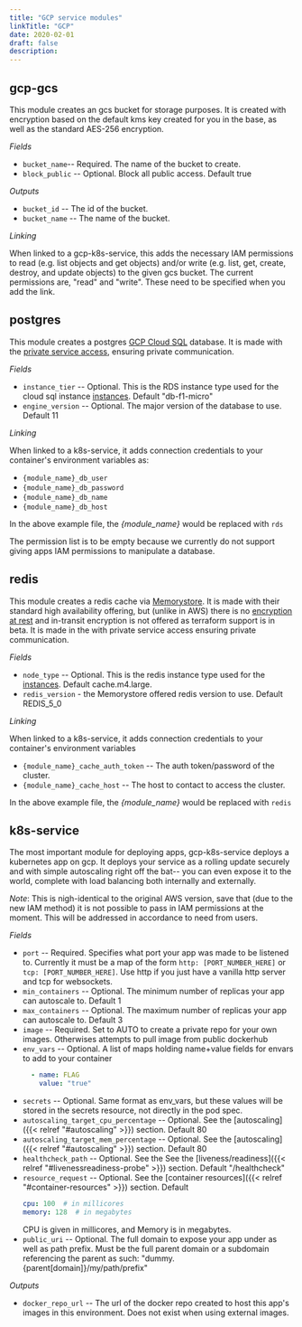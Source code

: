 ```yaml
---
title: "GCP service modules"
linkTitle: "GCP"
date: 2020-02-01
draft: false
description: 
---
```


## gcp-gcs
This module creates an gcs bucket for storage purposes. It is created with encryption based on the default kms key 
created for you in the base, as well as the standard AES-256 encryption.

*Fields*
* `bucket_name`-- Required. The name of the bucket to create.
* `block_public` -- Optional. Block all public access. Default true

*Outputs*
* `bucket_id` -- The id of the bucket.
* `bucket_name` -- The name of the bucket.

*Linking*

When linked to a gcp-k8s-service, this adds the necessary IAM permissions to read
(e.g. list objects and get objects) and/or write (e.g. list, get,
create, destroy, and update objects) to the given gcs bucket.
The current permissions are, "read" and "write". These need to be
specified when you add the link.

## postgres
This module creates a postgres [GCP Cloud SQL](https://cloud.google.com/sql/docs/introduction) database. It is made with
the [private service access](https://cloud.google.com/vpc/docs/private-services-access), ensuring private communication.

*Fields*
* `instance_tier` -- Optional. This is the RDS instance type used for the cloud sql instance [instances](https://cloud.google.com/sql/pricing).
  Default "db-f1-micro"
* `engine_version` -- Optional. The major version of the database to use. Default 11

*Linking*

When linked to a k8s-service, it adds connection credentials to your container's environment variables as:

* `{module_name}_db_user`
* `{module_name}_db_password`
* `{module_name}_db_name`
* `{module_name}_db_host`

In the above example file, the _{module\_name}_ would be replaced with `rds`

The permission list is to be empty because we currently do not support giving
apps IAM permissions to manipulate a database.

## redis
This module creates a redis cache via [Memorystore](https://cloud.google.com/memorystore/docs/redis/redis-overview). 
It is made with their standard high availability offering, but (unlike in AWS) there is no
[encryption at rest](https://stackoverflow.com/questions/58032778/gcp-cloud-memorystore-data-encryption-at-rest)
and in-transit encryption is not offered as terraform support is in beta. It is made in the with private service access
ensuring private communication.

*Fields*
* `node_type` -- Optional. This is the redis instance type used for the [instances](https://aws.amazon.com/elasticache/pricing/).
  Default cache.m4.large.
* `redis_version` - the Memorystore offered redis version to use. Default REDIS_5_0

*Linking*

When linked to a k8s-service, it adds connection credentials to your container's environment variables

* `{module_name}_cache_auth_token` -- The auth token/password of the cluster.
* `{module_name}_cache_host` -- The host to contact to access the cluster.

In the above example file, the _{module\_name}_ would be replaced with `redis`

## k8s-service
The most important module for deploying apps, gcp-k8s-service deploys a kubernetes app on gcp.
It deploys your service as a rolling update securely and with simple autoscaling right off the bat-- you
can even expose it to the world, complete with load balancing both internally and externally.

_Note_: This is nigh-identical to the original AWS version, save that (due to the new IAM method) it is not possible to pass in
IAM permissions at the moment. This will be addressed in accordance to need from users.

*Fields*
* `port` -- Required. Specifies what port your app was made to be listened to. Currently it must be a map of the form
  `http: [PORT_NUMBER_HERE]` or `tcp: [PORT_NUMBER_HERE]`. Use http if you just have a vanilla http server and tcp for
  websockets.
* `min_containers` -- Optional. The minimum number of replicas your app can autoscale to. Default 1
* `max_containers` -- Optional. The maximum number of replicas your app can autoscale to. Default 3
* `image` -- Required. Set to AUTO to create a private repo for your own images. Otherwises attempts to pull image from public dockerhub
* `env_vars` -- Optional. A list of maps holding name+value fields for envars to add to your container
  ```yaml
    - name: FLAG
      value: "true"
  ```
* `secrets` -- Optional. Same format as env_vars, but these values will be stored in the secrets resource, not directly
  in the pod spec.
* `autoscaling_target_cpu_percentage` --  Optional. See the [autoscaling]({{< relref "#autoscaling" >}}) section. Default 80
* `autoscaling_target_mem_percentage` -- Optional. See the [autoscaling]({{< relref "#autoscaling" >}}) section. Default 80
* `healthcheck_path` -- Optional. See the See the [liveness/readiness]({{< relref "#livenessreadiness-probe" >}}) section. Default "/healthcheck"
* `resource_request` -- Optional. See the [container resources]({{< relref "#container-resources" >}}) section. Default
  ```yaml
  cpu: 100  # in millicores
  memory: 128  # in megabytes
  ```
  CPU is given in millicores, and Memory is in megabytes.
* `public_uri` -- Optional. The full domain to expose your app under as well as path prefix. Must be the full parent domain or a subdomain referencing the parent as such: "dummy.{parent[domain]}/my/path/prefix"


*Outputs*
* `docker_repo_url` -- The url of the docker repo created to host this app's images in this environment. Does not exist
  when using external images.

